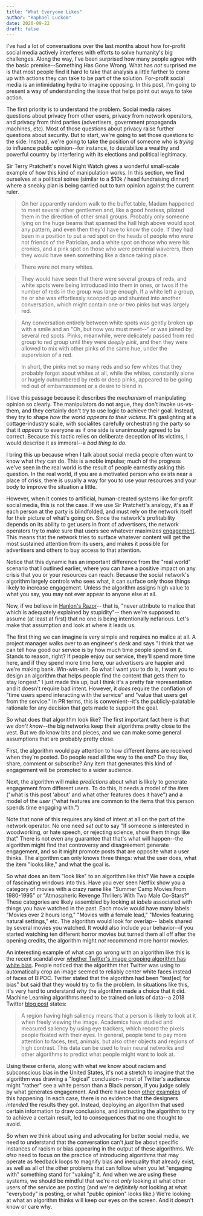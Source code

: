 ```yaml
---
title: "What Everyone Likes"
author: "Raphael Luckom"
date: 2020-09-22
draft: false
---
```


I've had a lot of conversations over the last months about how for-profit
social media actively interferes with efforts to solve humanity's big challenges.
Along the way, I've been surprised how many people agree with the basic 
premise--Something Has Gone Wrong. What has _not_ surprised me is that
most people find it hard to take that analysis a little farther 
to come up with actions they can take to be part of the solution. For-profit
social media is an intimidating hydra to imagine opposing. In this post, I'm
going to present a way of understanding the issue that helps point out
ways to take action.

The first priority is to understand the problem. Social media raises questions
about privacy from other users, privacy from network operators, and privacy
from third parties (advertisers, government propaganda machines, etc). Most of those
questions about privacy raise further questions about security. But to start,
we're going to set those questions to the side. Instead, we're going to take
the position of someone who is _trying_ to influence public opinion--for instance,
to destabilize a wealthy and powerful country by interfering with its elections
and political legitimacy.

Sir Terry Pratchett's novel Night Watch gives a wonderful small-scale example of
how this kind of manipulation works. In this section, we find ourselves at
a political soiree (similar to a $10k / head fundraising dinner) where a
sneaky plan is being carried out to turn opinion against the current ruler.

> On her apparently random walk to the buffet table, Madam happened to meet
several other gentlemen and, like a good hostess, piloted them in the direction
of other small groups. Probably only someone lying on the huge beams that spanned
the hall high above would spot any pattern, and even then they'd have to know
the code. If they had been in a position to put a red spot on the heads of
people who were not friends of the Patrician, and a white spot on those who were
his cronies, and a pink spot on those who were perennial waverers, then they
would have seen something like a dance taking place.

> There were not many whites.

> They would have seen that there were several groups of reds, and white spots
were being introduced into them in ones, or twos if the number of reds in the group
was large enough. If a white left a group, he or she was effortlessly scooped up
and shunted into another conversation, which might contain one or two pinks but was
largely red.

> Any conversation entirely between white spots was gently broken up with
a smile and an "Oh, but now you must meet--" or was joined by several red
spots. Pinks, meanwhile, were delicately passed from red group to red group
until they were _deeply pink_, and then they were allowed to mix with other
pinks of the same hue, under the supervision of a red.

> In short, the pinks met so many reds and so few whites that they probably
forgot about whites at all, while the whites, constantly alone or hugely
outnumbered by reds or deep pinks, appeared to be going red out of embarrassment
or a desire to blend in.

I love this passage because it describes the _mechanism_ of manipulating opinion
so clearly. The manipulators do not argue, they don't invoke us-vs-them, and
they certainly don't try to use logic to achieve their goal. Instead, they try to
shape _how the world appears to their victims_. It's gaslighting at a cottage-industry
scale, with socialites carefully orchestrating the party so that it _appears_ to everyone
as if one side is unanimously agreed to be correct. Because this tactic relies
on deliberate deception of its victims, I would describe it as immoral--a _bad
thing to do_.

I bring this up because when I talk about social media people often want to know
what _they_ can do. This is a noble impulse; much of the progress we've seen in the
real world is the result of people earnestly asking this question. In the real world,
if you are a motivated person who exists near a place of crisis, there is usually
a way for you to use your resources and your body to improve the situation a little.

However, when it comes to artificial, human-created systems like for-profit
social media, this is not the case. If we use Sir Pratchett's analogy,
it's as if each person at the party is blindfolded, and must rely on
the network itself for their picture of what's going on. Since the network's
profitability depends on its ability to get users in front of advertisers,
the network operators try to make sure that users see whatever maximizes
[engagement](https://en.wikipedia.org/wiki/Engagement_marketing). This
means that the network tries to surface whatever content will get the most
sustained attention from its users, and makes it possible for advertisers
and others to buy access to that attention.

Notice that this dynamic has an important difference from the "real world"
scenario that I outlined earlier, where you can have a positive impact 
on any crisis that you or your resources can reach. Because the social network's
algorithm largely controls who sees what, it can surface only those things
likely to increase engagement. Unless the algorithm assigns high value to what you say,
you may not ever appear to anyone else at all.

Now, if we believe in [Hanlon's Razor](https://en.wikipedia.org/wiki/Hanlon%27s_razor)--
that is, "never attribute to malice that which is adequately explained by stupidity"--
then we're supposed to assume (at least at first) that no one is being intentionally
nefarious. Let's make that assumption and look at where it leads us.

The first thing we can imagine is very simple and requires no malice
at all. A project manager walks over to an engineer's desk and says "I think
that we can tell how good our service is by how much time people spend on it. Stands
to reason, right? If people enjoy our service, they'll spend more time here,
and if they spend more time here, our advertisers are happier and we're making
bank. Win-win-win. So what I want _you_ to do is, I want you to design an algorithm
that helps people find the content that gets them to stay longest." I just 
made this up, but I think it's a pretty fair representation and it
doesn't require bad intent. However, it _does_ require the conflation of "time users spend 
interacting with the service" and "value that users get from the service."
In PR terms, this is convenient--it's the publicly-palatable rationale
for any decision that gets made to support the goal.

So what does that algorithm look like? The first important fact here is
that _we don't know_--the big networks keep their algorithms pretty close
to the vest. But we do know bits and pieces, and we can make some general
assumptions that are probably pretty close.

First, the algorithm would pay attention to how different items are received
when they're posted. Do people read all the way to the end? Do they like,
share, comment or subscribe? Any item that generates this kind of engagement
will be promoted to a wider audience.

Next, the algorithm will make _predictions_ about what is likely to generate
engagement from different users. To do this, it needs a model of the
_item_ ("what is this post 'about' and what other features does it have")
and a model of the _user_ ("what features are common to the items that this person
spends time engaging with.") 

Note that none of this requires any kind of intent at all on the part of the
network operator. No one need _set out_ to say "If someone is interested in woodworking,
or hate speech, or rejecting science, show them things like that"
There is not even any guarantee that that's what will happen--the algorithm might
find that controversy and disagreement generate engagement, and
so it might promote posts that are opposite what a user thinks. The algorithm
can only knows three things: what the user does, what the item "looks like," and
what the goal is.

So what does an item "look like" to an algorithm like this? We have a couple of
fascinating windows into this. Have you ever seen Netflix show you a category of movies
with a crazy name like "Summer Camp Movies From 1980-1995" or "Atmospheric Revenge
Thrillers With Two Male Co-Stars?" These categories are likely assembled by looking
at _labels_ associated with things you have watched in the past. Each movie
would have many labels: "Movies over 2 hours long," "Movies with a female lead," "Movies
featuring natural settings," etc. The algorithm would look for overlap--
labels shared by several movies you watched. It would also include your behavior--if you
started watching ten different horror movies but turned them all off after the
opening credits, the algorithm might _not_ recommend more horror movies.

An interesting example of what can go wrong with an algorithm like this
is the recent scandal over [whether Twitter's image cropping algorithm
has white bias](https://thenextweb.com/neural/2020/09/21/why-twitters-image-cropping-algorithm-appears-to-have-white-bias/).
People noticed that the algorithm that Twitter was using to automatically
crop an image seemed to reliably center white faces instead of faces of BIPOC.
Twitter stated that the algorithm had been "test[ed] for bias" but said that they would
try to fix the problem. In situations like this, it's very hard to understand _why_
the algorithm made a choice that it did. Machine Learning algorithms need to be
trained on lots of data--a 2018 Twitter [blog post](https://blog.twitter.com/engineering/en_us/topics/infrastructure/2018/Smart-Auto-Cropping-of-Images.html)
states:

> A region having high saliency means that a person is likely to look at 
it when freely viewing the image. Academics have studied and measured 
saliency by using eye trackers, which record the pixels people fixated 
with their eyes. In general, people tend to pay more attention to faces, 
text, animals, but also other objects and regions of high contrast. This 
data can be used to train neural networks and other algorithms to predict 
what people might want to look at.

Using these criteria, along with what we know about racism and subconscious bias in the
United States, it's not a stretch to imagine that the algorithm was drawing a
"logical" conclusion--most of Twitter's audience might "rather" see a white
person than a Black person, if you judge solely by what generates engagement.
And there have been [other](https://www.theverge.com/2018/1/12/16882408/google-racist-gorillas-photo-recognition-algorithm-ai)
[examples](https://en.wikipedia.org/wiki/Tay_(bot)) of this happening. In each case,
there is no evidence that the designers _intended_ the results they got. Instead,
deploying an algorithm that used certain information to draw conclusions, and instructing
the algorithm to try to achieve a certain result, led to consequences that no one
thought to avoid.

So when we think about using and advocating for better social media, we need to understand
that the conversation can't _just_ be about specific instances of racism or bias
appearing in the output of these algorithms. We _also_ need to focus on the
practice of introducing algorithms that may operate as feedback loops
to magnify bias and inequality that already exist, as well as all of the other
problems that can follow when you let "engaging with" something stand for "valuing" it.
And when we are using these systems, we should be mindful that we're not _only_
looking at what other users of the service are posting (and we're _definitely not_
looking at what "everybody" is posting, or what "public opinion" looks like.) We're
looking at what an algorithm thinks will keep our eyes on the screen. And it
doesn't know or care why.
